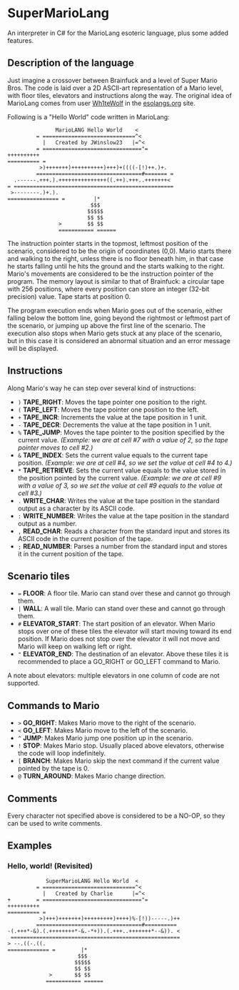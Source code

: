 # SuperMarioLang

An interpreter in C# for the MarioLang esoteric language, plus some added features.

## Description of the language

Just imagine a crossover between Brainfuck and a level of Super Mario Bros. The code is laid over a
2D ASCII-art representation of a Mario level, with floor tiles, elevators and instructions along the way.
The original idea of MarioLang comes from user [Wh1teWolf](https://esolangs.org/wiki/User:Wh1teWolf) in
the [esolangs.org](http://esolangs.org) site.

Following is a "Hello World" code written in MarioLang:

                   MarioLANG Hello World    <
             = =============================^<
               |   Created by JWinslow23   |=^<
             = ==============================="=
    ++++++++++
    ========== =
              >)+++++++)++++++++++)+++)+((((-[!)++.)+.
             =================================#======= =
      .------.+++.).+++++++++++++++((.++).+++..+++++++<
    = ==================================================
     >--------.)+.).
    ================ =         |*
                              $$$
                             $$$$$
                             $$ $$
                    >        $$ $$
                    =========== ======

The instruction pointer starts in the topmost, leftmost position of the scenario, considered to be
the origin of coordinates (0,0). Mario starts there and walking to the right, unless there is no floor
beneath him, in that case he starts falling until he hits the ground and the starts walking to the right.
Mario's movements are considered to be the instruction pointer of the program. The memory layout is
similar to that of Brainfuck: a circular tape with 256 positions, where every position can store an integer
(32-bit precision) value. Tape starts at position 0.

The program execution ends when Mario goes out of the scenario, either falling below the bottom line, going
beyond the rightmost or leftmost part of the scenario, or jumping up above the first line of the scenario.
The execution also stops when Mario gets stuck at any place of the scenario, but in this case it is
considered an abnormal situation and an error message will be displayed.

## Instructions

Along Mario's way he can step over several kind of instructions:

* `)` __TAPE_RIGHT__: Moves the tape pointer one position to the right.
* `(` __TAPE_LEFT__: Moves the tape pointer one position to the left.
* `+` __TAPE_INCR__: Increments the value at the tape position in 1 unit.
* `-` __TAPE_DECR__: Decrements the value at the tape position in 1 unit.
* `%` __TAPE_JUMP__: Moves the tape pointer to the position specified by the current value. _(Example: we
are at cell #7 with a value of 2, so the tape pointer moves to cell #2.)_
* `&` __TAPE_INDEX__: Sets the current value equals to the current tape position. _(Example: we are at
cell #4, so we set the value at cell #4 to 4.)_
* `*` __TAPE_RETRIEVE__: Sets the current value equals to the value stored in the position pointed by
the current value. _(Example: we are at cell #9 with a value of 3, so we set the value at cell #9
equals to the value at cell #3.)_
* `.` __WRITE_CHAR__: Writes the value at the tape position in the standard output as a character
by its ASCII code.
* `:` __WRITE_NUMBER__: Writes the value at the tape position in the standard output as a number.
* `,` __READ_CHAR__: Reads a character from the standard input and stores its ASCII code in the current
position of the tape.
* `;` __READ_NUMBER__: Parses a number from the standard input and stores it in the current position of
the tape.

## Scenario tiles

* `=` __FLOOR__: A floor tile. Mario can stand over these and cannot go through them.
* `|` __WALL__: A wall tile. Mario can stand over these and cannot go through them.
* `#` __ELEVATOR_START__: The start position of an elevator. When Mario stops over one of these tiles
the elevator will start moving toward its end position. If Mario does not stop over the elevator it 
will not move and Mario will keep on walking left or right.
* `"` __ELEVATOR_END__: The destination of an elevator. Above these tiles it is recommended to place
a GO_RIGHT or GO_LEFT command to Mario.

A note about elevators: multiple elevators in one column of code are not supported.
 
## Commands to Mario

* `>` __GO_RIGHT__: Makes Mario move to the right of the scenario.
* `<` __GO_LEFT__: Makes Mario move to the left of the scenario.
* `^` __JUMP__: Makes Mario jump one position up in the scenario.
* `!` __STOP__: Makes Mario stop. Usually placed above elevators, otherwise the code will loop indefinitely.
* `[` __BRANCH__: Makes Mario skip the next command if the current value pointed by the tape is 0.
* `@` __TURN_AROUND__: Makes Mario change direction.

## Comments

Every character not specified above is considered to be a NO-OP, so they can be used to write
comments.

## Examples

### Hello, world! (Revisited)

                SuperMarioLANG Hello World  <
             = =============================^<
               |   Created by Charlie      |=^<
    +        = ==============================="=
    ++++++++++
    ========== =
              >)+++)+++++++)+++++++++)++++)%-[!))-----.)++
             =================================#==========
    -(.+++*-&).(.++++++++*-&.-*+)).(.+++..+++++++*--&)). <
     =====================================================
    > --.((-.((.
    ============= =        |*
                          $$$
                         $$$$$
                         $$ $$
                 >       $$ $$
                =========== ======
